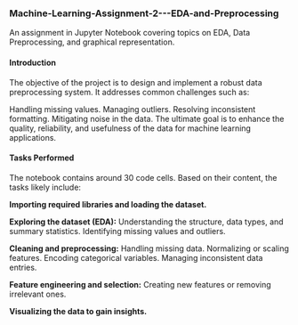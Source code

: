 ### Machine-Learning-Assignment-2---EDA-and-Preprocessing
An assignment in Jupyter Notebook covering topics on EDA, Data Preprocessing, and graphical representation.

#### Introduction
The objective of the project is to design and implement a robust data preprocessing system. It addresses common challenges such as:

Handling missing values.
Managing outliers.
Resolving inconsistent formatting.
Mitigating noise in the data.
The ultimate goal is to enhance the quality, reliability, and usefulness of the data for machine learning applications.

#### Tasks Performed
The notebook contains around 30 code cells. Based on their content, the tasks likely include:

<b>Importing required libraries and loading the dataset.</b>

<b>Exploring the dataset (EDA):</b>
  Understanding the structure, data types, and summary statistics.
  Identifying missing values and outliers.

<b>Cleaning and preprocessing:</b>
  Handling missing data.
  Normalizing or scaling features.
  Encoding categorical variables.
  Managing inconsistent data entries.

<b>Feature engineering and selection:</b>
  Creating new features or removing irrelevant ones.

<b>Visualizing the data to gain insights.</b>
